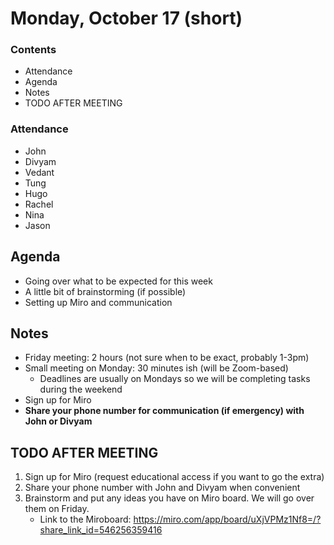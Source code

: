 # Monday, October 17 (short)
### Contents
- Attendance
- Agenda
- Notes
- TODO AFTER MEETING

### Attendance
- John
- Divyam
- Vedant
- Tung
- Hugo
- Rachel
- Nina
- Jason

## Agenda
- Going over what to be expected for this week
- A little bit of brainstorming (if possible)
- Setting up Miro and communication

## Notes
- Friday meeting: 2 hours (not sure when to be exact, probably 1-3pm)
- Small meeting on Monday: 30 minutes ish (will be Zoom-based)
  + Deadlines are usually on Mondays so we will be completing tasks during
    the weekend
- Sign up for Miro
- **Share your phone number for communication (if emergency) with John or Divyam**

## TODO AFTER MEETING
1. Sign up for Miro (request educational access if you want to go the extra)
2. Share your phone number with John and Divyam when convenient
3. Brainstorm and put any ideas you have on Miro board. We will go over them on Friday.
   - Link to the Miroboard: https://miro.com/app/board/uXjVPMz1Nf8=/?share_link_id=546256359416
